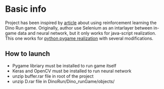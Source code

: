 # Basic info

Project has been inspired by [article](https://medium.com/acing-ai/how-i-build-an-ai-to-play-dino-run-e37f37bdf153) about using reinforcement learning the Dino Run game.
Originally, author use Selenium as an intarlayer between in-game data and neural network, but it only works for java-script realization. 
This one works for [python pygame realization](https://code-projects.org/dino-game-in-python-with-source-code/) with several modifications.
## How to launch

- Pygame libriary must be installed to run game itself
- Keras and OpenCV must be installed to run neural network
- unzip buffer.rar file in root of the project 
- unzip D.rar file in DinoRun/Dino_runGame/objects/
